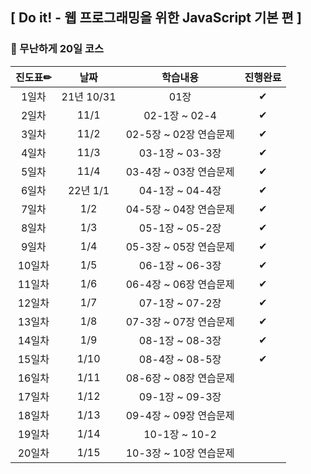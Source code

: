## [ Do it! - 웹 프로그래밍을 위한 JavaScript 기본 편 ]

### 🐾 무난하게 20일 코스

|진도표✏|날짜|학습내용|진행완료|
|:-----:|:--:|:------:|:-----:|
| 1일차 | 21년 10/31 | 01장 |✔|
| 2일차 |11/1|02-1장 ~ 02-4|✔|
| 3일차 |11/2|02-5장 ~ 02장 연습문제|✔|
| 4일차 |11/3|03-1장 ~ 03-3장|✔|
| 5일차 |11/4|03-4장 ~ 03장 연습문제|✔|
| 6일차 |22년 1/1|04-1장 ~ 04-4장|✔|
| 7일차 |1/2|04-5장 ~ 04장 연습문제|✔|
| 8일차 |1/3|05-1장 ~ 05-2장|✔|
| 9일차 |1/4|05-3장 ~ 05장 연습문제|✔|
|10일차 |1/5|06-1장 ~ 06-3장|✔|
|11일차 |1/6|06-4장 ~ 06장 연습문제|✔|
|12일차 |1/7|07-1장 ~ 07-2장|✔|
|13일차 |1/8|07-3장 ~ 07장 연습문제|✔|
|14일차 |1/9|08-1장 ~ 08-3장|✔|
|15일차 |1/10|08-4장 ~ 08-5장|✔|
|16일차 |1/11|08-6장 ~ 08장 연습문제||
|17일차 |1/12|09-1장 ~ 09-3장||
|18일차 |1/13|09-4장 ~ 09장 연습문제||
|19일차 |1/14|10-1장 ~ 10-2||
|20일차 |1/15|10-3장 ~ 10장 연습문제||
